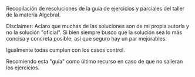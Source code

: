 Recopilación de resoluciones de la guía de ejercicios y parciales del taller de la materia AlgebraI.

Disclaimer: Aclaro que muchas de las soluciones son de mi propia autoría y no la solución "oficial". Si bien siempre busco que la solución sea lo más concisa y concreta posible, asi que seguro hay un par mejorables.

Igualmente todas cumplen con los casos control.

Recomiendo esta "guía" como último recurso en caso de que no salieran los ejercicios.
